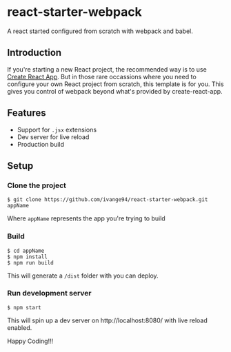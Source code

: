 # react-starter-webpack
A react started configured from scratch with webpack and babel.

## Introduction

If you're starting a new React project, the recommended way is to use [Create React App](https://reactjs.org/docs/create-a-new-react-app.html#create-react-app). But in those rare occassions where you need to configure your own React project from scratch, this template is for you. This gives you control of webpack beyond what's provided by create-react-app.

## Features
- Support for `.jsx` extensions
- Dev server for live reload
- Production build

## Setup

### Clone the project
```console
$ git clone https://github.com/ivange94/react-starter-webpack.git appName
```

Where `appName` represents the app you're trying to build

### Build

```console
$ cd appName
$ npm install
$ npm run build
```

This will generate a `/dist` folder with you can deploy.

### Run development server

```console
$ npm start
```

This will spin up a dev server on http://localhost:8080/ with live reload enabled.


Happy Coding!!!
